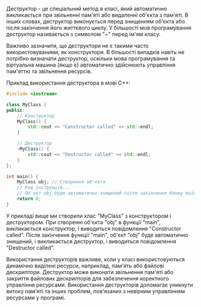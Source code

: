 Деструктор - це спеціальний метод в класі, який автоматично викликається при звільненні пам'яті або видаленні об'єкта з пам'яті. В інших словах, деструктор виконується перед знищенням об'єкта або після закінчення його життєвого циклу. У більшості мов програмування деструктор називається з символом "~" перед ім'ям класу.

Важливо зазначити, що деструктори не є такими часто використовуваними, як конструктори. В більшості випадків навіть не потрібно визначати деструктор, оскільки мова програмування та віртуальна машина (якщо є) автоматично здійснюють управління пам'яттю та звільнення ресурсів.

Приклад використання деструктора в мові C++:

```cpp
#include <iostream>

class MyClass {
public:
    // Конструктор
    MyClass() {
        std::cout << "Constructor called" << std::endl;
    }

    // Деструктор
    ~MyClass() {
        std::cout << "Destructor called" << std::endl;
    }
};

int main() {
    MyClass obj; // Створення об'єкта
    // Код інструкцій...
    // Об'єкт obj буде автоматично знищений після закінчення блоку main()
    return 0;
}
```

У прикладі вище ми створили клас "MyClass" з конструктором і деструктором. При створенні об'єкта "obj" в функції "main", викликається конструктор, і виводиться повідомлення "Constructor called". Після закінчення функції "main", об'єкт "obj" буде автоматично знищений, і викликається деструктор, і виводиться повідомлення "Destructor called".

Використання деструкторів важливе, коли у класі використовуються динамічно виділені ресурси, наприклад, пам'ять або файлові дескриптори. Деструктор може виконати звільнення пам'яті або закриття файлових дескрипторів для забезпечення коректного управління ресурсами. Використання деструкторів допомагає уникнути витоку пам'яті та інших проблем, пов'язаних з невірним управлінням ресурсами у програмі.
